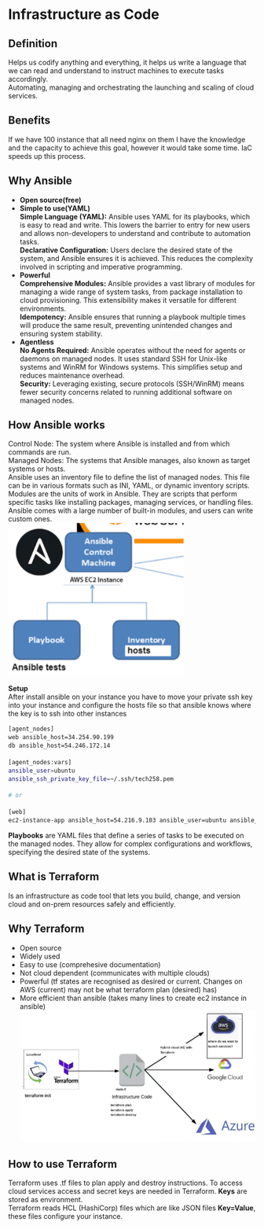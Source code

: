 # Infrastructure as Code
## Definition
Helps us codify anything and everything, it helps us write a language that we can read and understand to instruct machines to execute tasks accordingly.<br>
Automating, managing and orchestrating the launching and scaling of cloud services.

## Benefits
If we have 100 instance that all need nginx on them I have the knowledge and the capacity to achieve this goal, however it would take some time. IaC speeds up this process.

## Why Ansible
- **Open source(free)**<Br>
- **Simple to use(YAML)**<br>
    **Simple Language (YAML):** Ansible uses YAML for its playbooks, which is easy to read and write. This lowers the barrier to entry for new users and allows non-developers to understand and contribute to automation tasks.<br>
    **Declarative Configuration:** Users declare the desired state of the system, and Ansible ensures it is achieved. This reduces the complexity involved in scripting and imperative programming.<br>
- **Powerful**<br>
    **Comprehensive Modules:** Ansible provides a vast library of modules for managing a wide range of system tasks, from package installation to cloud provisioning. This extensibility makes it versatile for different environments.<br>
**Idempotency:** Ansible ensures that running a playbook multiple times will produce the same result, preventing unintended changes and ensuring system stability.<br>
- **Agentless**<br>
    **No Agents Required:** Ansible operates without the need for agents or daemons on managed nodes. It uses standard SSH for Unix-like systems and WinRM for Windows systems. This simplifies setup and reduces maintenance overhead.<br>
    **Security:** Leveraging existing, secure protocols (SSH/WinRM) means fewer security concerns related to running additional software on managed nodes.<br>
## How Ansible works
Control Node: The system where Ansible is installed and from which commands are run.<br>
Managed Nodes: The systems that Ansible manages, also known as target systems or hosts.<br>
Ansible uses an inventory file to define the list of managed nodes. This file can be in various formats such as INI, YAML, or dynamic inventory scripts.<br>
Modules are the units of work in Ansible. They are scripts that perform specific tasks like installing packages, managing services, or handling files. Ansible comes with a large number of built-in modules, and users can write custom ones.<br>
![alt text](images/inside_ansible.png)<br>

**Setup**<br>
After install ansible on your instance you have to move your private ssh key into your instance and configure the hosts file so that ansible knows where the key is to ssh into other instances
```bash
[agent_nodes]
web ansible_host=34.254.90.199
db ansible_host=54.246.172.14
 
[agent_nodes:vars]
ansible_user=ubuntu
ansible_ssh_private_key_file=~/.ssh/tech258.pem

# or

[web]
ec2-instance-app ansible_host=54.216.9.103 ansible_user=ubuntu ansible_ssh_private_key_file=~/.ssh/tech258.pem
```
**Playbooks** are YAML files that define a series of tasks to be executed on the managed nodes. They allow for complex configurations and workflows, specifying the desired state of the systems.<br>
## What is Terraform
Is an infrastructure as code tool that lets you build, change, and version cloud and on-prem resources safely and efficiently.
## Why Terraform
- Open source
- Widely used
- Easy to use (comprehesive documentation)
- Not cloud dependent (communicates with multiple clouds)<br>
- Powerful (tf states are recognised as desired or current. Changes on AWS (current) may not be what terraform plan (desired) has)
- More efficient than ansible (takes many lines to create ec2 instance in ansible)
![alt text](images/terraform.png)
## How to use Terraform
Terraform uses .tf files to plan apply and destroy instructions. To access cloud services access and secret keys are needed in Terraform. **Keys** are stored as environment.<br>
Terraform reads HCL (HashiCorp) files which are like JSON files **Key=Value**, these files configure your instance.